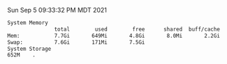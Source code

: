 Sun Sep  5 09:33:32 PM MDT 2021
```bash
System Memory
               total        used        free      shared  buff/cache   available
Mem:           7.7Gi       649Mi       4.8Gi       8.0Mi       2.2Gi       6.7Gi
Swap:          7.6Gi       171Mi       7.5Gi
System Storage
652M	.
```
```bash
